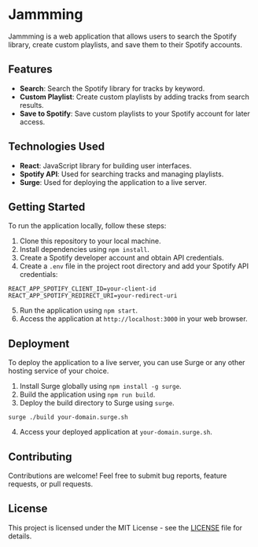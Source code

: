 # Jammming

Jammming is a web application that allows users to search the Spotify library, create custom playlists, and save them to their Spotify accounts.

## Features

- **Search**: Search the Spotify library for tracks by keyword.
- **Custom Playlist**: Create custom playlists by adding tracks from search results.
- **Save to Spotify**: Save custom playlists to your Spotify account for later access.

## Technologies Used

- **React**: JavaScript library for building user interfaces.
- **Spotify API**: Used for searching tracks and managing playlists.
- **Surge**: Used for deploying the application to a live server.

## Getting Started

To run the application locally, follow these steps:

1. Clone this repository to your local machine.
2. Install dependencies using `npm install`.
3. Create a Spotify developer account and obtain API credentials.
4. Create a `.env` file in the project root directory and add your Spotify API credentials:

```
REACT_APP_SPOTIFY_CLIENT_ID=your-client-id
REACT_APP_SPOTIFY_REDIRECT_URI=your-redirect-uri
```

5. Run the application using `npm start`.
6. Access the application at `http://localhost:3000` in your web browser.

## Deployment

To deploy the application to a live server, you can use Surge or any other hosting service of your choice.

1. Install Surge globally using `npm install -g surge`.
2. Build the application using `npm run build`.
3. Deploy the build directory to Surge using `surge`.

```
surge ./build your-domain.surge.sh
```


4. Access your deployed application at `your-domain.surge.sh`.

## Contributing

Contributions are welcome! Feel free to submit bug reports, feature requests, or pull requests.

## License

This project is licensed under the MIT License - see the [LICENSE](LICENSE) file for details.

